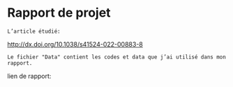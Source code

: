 # Rapport de projet
```
L’article étudié:
```
http://dx.doi.org/10.1038/s41524-022-00883-8
```
Le fichier "Data" contient les codes et data que j’ai utilisé dans mon rapport.
```
lien de rapport:
```
